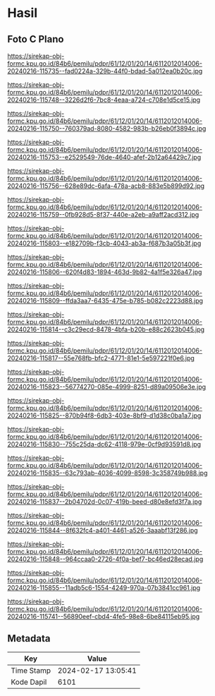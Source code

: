 # Hasil

## Foto C Plano

https://sirekap-obj-formc.kpu.go.id/84b6/pemilu/pdpr/61/12/01/20/14/6112012014006-20240216-115735--fad0224a-329b-44f0-bdad-5a012ea0b20c.jpg

https://sirekap-obj-formc.kpu.go.id/84b6/pemilu/pdpr/61/12/01/20/14/6112012014006-20240216-115748--3226d2f6-7bc8-4eaa-a724-c708e1d5ce15.jpg

https://sirekap-obj-formc.kpu.go.id/84b6/pemilu/pdpr/61/12/01/20/14/6112012014006-20240216-115750--760379ad-8080-4582-983b-b26eb0f3894c.jpg

https://sirekap-obj-formc.kpu.go.id/84b6/pemilu/pdpr/61/12/01/20/14/6112012014006-20240216-115753--e2529549-76de-4640-afef-2b12a64429c7.jpg

https://sirekap-obj-formc.kpu.go.id/84b6/pemilu/pdpr/61/12/01/20/14/6112012014006-20240216-115756--628e89dc-6afa-478a-acb8-883e5b899d92.jpg

https://sirekap-obj-formc.kpu.go.id/84b6/pemilu/pdpr/61/12/01/20/14/6112012014006-20240216-115759--0fb928d5-8f37-440e-a2eb-a9aff2acd312.jpg

https://sirekap-obj-formc.kpu.go.id/84b6/pemilu/pdpr/61/12/01/20/14/6112012014006-20240216-115803--e182709b-f3cb-4043-ab3a-f687b3a05b3f.jpg

https://sirekap-obj-formc.kpu.go.id/84b6/pemilu/pdpr/61/12/01/20/14/6112012014006-20240216-115806--620f4d83-1894-463d-9b82-4a1f5e326a47.jpg

https://sirekap-obj-formc.kpu.go.id/84b6/pemilu/pdpr/61/12/01/20/14/6112012014006-20240216-115809--ffda3aa7-6435-475e-b785-b082c2223d88.jpg

https://sirekap-obj-formc.kpu.go.id/84b6/pemilu/pdpr/61/12/01/20/14/6112012014006-20240216-115814--c3c29ecd-8478-4bfa-b20b-e88c2623b045.jpg

https://sirekap-obj-formc.kpu.go.id/84b6/pemilu/pdpr/61/12/01/20/14/6112012014006-20240216-115817--55e768fb-bfc2-4771-81e1-5e597221f0e6.jpg

https://sirekap-obj-formc.kpu.go.id/84b6/pemilu/pdpr/61/12/01/20/14/6112012014006-20240216-115823--56774270-085e-4999-8251-d89a09506e3e.jpg

https://sirekap-obj-formc.kpu.go.id/84b6/pemilu/pdpr/61/12/01/20/14/6112012014006-20240216-115825--870b94f8-6db3-403e-8bf9-d1d38c0ba1a7.jpg

https://sirekap-obj-formc.kpu.go.id/84b6/pemilu/pdpr/61/12/01/20/14/6112012014006-20240216-115830--755c25da-dc62-4118-979e-0cf9d93591d8.jpg

https://sirekap-obj-formc.kpu.go.id/84b6/pemilu/pdpr/61/12/01/20/14/6112012014006-20240216-115835--63c793ab-4036-4099-8598-3c358749b988.jpg

https://sirekap-obj-formc.kpu.go.id/84b6/pemilu/pdpr/61/12/01/20/14/6112012014006-20240216-115837--2b04702d-0c07-419b-beed-d80e8efd3f7a.jpg

https://sirekap-obj-formc.kpu.go.id/84b6/pemilu/pdpr/61/12/01/20/14/6112012014006-20240216-115844--8f632fc4-a401-4461-a526-3aaabf13f286.jpg

https://sirekap-obj-formc.kpu.go.id/84b6/pemilu/pdpr/61/12/01/20/14/6112012014006-20240216-115848--964ccaa0-2726-4f0a-bef7-bc46ed28ecad.jpg

https://sirekap-obj-formc.kpu.go.id/84b6/pemilu/pdpr/61/12/01/20/14/6112012014006-20240216-115855--11adb5c6-1554-4249-970a-07b3841cc961.jpg

https://sirekap-obj-formc.kpu.go.id/84b6/pemilu/pdpr/61/12/01/20/14/6112012014006-20240216-115741--56890eef-cbd4-4fe5-98e8-6be84115eb95.jpg


## Metadata

| Key        | Value               |
| ---------- | ------------------- |
| Time Stamp | 2024-02-17 13:05:41 |
| Kode Dapil | 6101                |



